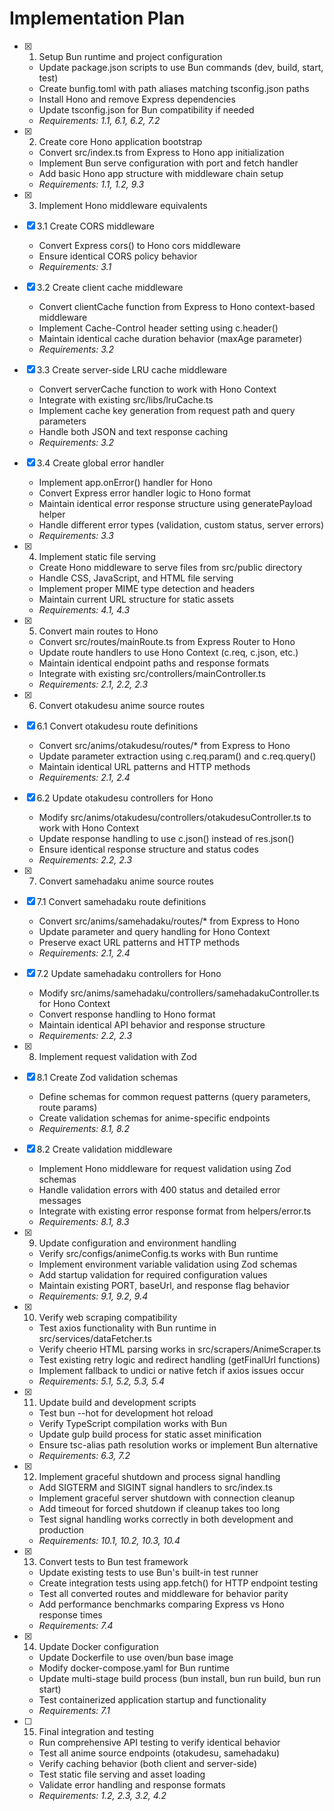 # Implementation Plan

- [x] 1. Setup Bun runtime and project configuration
  - Update package.json scripts to use Bun commands (dev, build, start, test)
  - Create bunfig.toml with path aliases matching tsconfig.json paths
  - Install Hono and remove Express dependencies
  - Update tsconfig.json for Bun compatibility if needed
  - _Requirements: 1.1, 6.1, 6.2, 7.2_

- [x] 2. Create core Hono application bootstrap
  - Convert src/index.ts from Express to Hono app initialization
  - Implement Bun serve configuration with port and fetch handler
  - Add basic Hono app structure with middleware chain setup
  - _Requirements: 1.1, 1.2, 9.3_

- [x] 3. Implement Hono middleware equivalents
- [x] 3.1 Create CORS middleware
  - Convert Express cors() to Hono cors middleware
  - Ensure identical CORS policy behavior
  - _Requirements: 3.1_

- [x] 3.2 Create client cache middleware
  - Convert clientCache function from Express to Hono context-based middleware
  - Implement Cache-Control header setting using c.header()
  - Maintain identical cache duration behavior (maxAge parameter)
  - _Requirements: 3.2_

- [x] 3.3 Create server-side LRU cache middleware
  - Convert serverCache function to work with Hono Context
  - Integrate with existing src/libs/lruCache.ts
  - Implement cache key generation from request path and query parameters
  - Handle both JSON and text response caching
  - _Requirements: 3.2_

- [x] 3.4 Create global error handler
  - Implement app.onError() handler for Hono
  - Convert Express error handler logic to Hono format
  - Maintain identical error response structure using generatePayload helper
  - Handle different error types (validation, custom status, server errors)
  - _Requirements: 3.3_

- [x] 4. Implement static file serving
  - Create Hono middleware to serve files from src/public directory
  - Handle CSS, JavaScript, and HTML file serving
  - Implement proper MIME type detection and headers
  - Maintain current URL structure for static assets
  - _Requirements: 4.1, 4.3_

- [x] 5. Convert main routes to Hono
  - Convert src/routes/mainRoute.ts from Express Router to Hono
  - Update route handlers to use Hono Context (c.req, c.json, etc.)
  - Maintain identical endpoint paths and response formats
  - Integrate with existing src/controllers/mainController.ts
  - _Requirements: 2.1, 2.2, 2.3_

- [x] 6. Convert otakudesu anime source routes
- [x] 6.1 Convert otakudesu route definitions
  - Convert src/anims/otakudesu/routes/* from Express to Hono
  - Update parameter extraction using c.req.param() and c.req.query()
  - Maintain identical URL patterns and HTTP methods
  - _Requirements: 2.1, 2.4_

- [x] 6.2 Update otakudesu controllers for Hono
  - Modify src/anims/otakudesu/controllers/otakudesuController.ts to work with Hono Context
  - Update response handling to use c.json() instead of res.json()
  - Ensure identical response structure and status codes
  - _Requirements: 2.2, 2.3_

- [x] 7. Convert samehadaku anime source routes
- [x] 7.1 Convert samehadaku route definitions
  - Convert src/anims/samehadaku/routes/* from Express to Hono
  - Update parameter and query handling for Hono Context
  - Preserve exact URL patterns and HTTP methods
  - _Requirements: 2.1, 2.4_

- [x] 7.2 Update samehadaku controllers for Hono
  - Modify src/anims/samehadaku/controllers/samehadakuController.ts for Hono Context
  - Convert response handling to Hono format
  - Maintain identical API behavior and response structure
  - _Requirements: 2.2, 2.3_

- [x] 8. Implement request validation with Zod
- [x] 8.1 Create Zod validation schemas
  - Define schemas for common request patterns (query parameters, route params)
  - Create validation schemas for anime-specific endpoints
  - _Requirements: 8.1, 8.2_

- [x] 8.2 Create validation middleware
  - Implement Hono middleware for request validation using Zod schemas
  - Handle validation errors with 400 status and detailed error messages
  - Integrate with existing error response format from helpers/error.ts
  - _Requirements: 8.1, 8.3_

- [x] 9. Update configuration and environment handling
  - Verify src/configs/animeConfig.ts works with Bun runtime
  - Implement environment variable validation using Zod schemas
  - Add startup validation for required configuration values
  - Maintain existing PORT, baseUrl, and response flag behavior
  - _Requirements: 9.1, 9.2, 9.4_

- [x] 10. Verify web scraping compatibility
  - Test axios functionality with Bun runtime in src/services/dataFetcher.ts
  - Verify cheerio HTML parsing works in src/scrapers/AnimeScraper.ts
  - Test existing retry logic and redirect handling (getFinalUrl functions)
  - Implement fallback to undici or native fetch if axios issues occur
  - _Requirements: 5.1, 5.2, 5.3, 5.4_

- [x] 11. Update build and development scripts
  - Test bun --hot for development hot reload
  - Verify TypeScript compilation works with Bun
  - Update gulp build process for static asset minification
  - Ensure tsc-alias path resolution works or implement Bun alternative
  - _Requirements: 6.3, 7.2_

- [x] 12. Implement graceful shutdown and process signal handling
  - Add SIGTERM and SIGINT signal handlers to src/index.ts
  - Implement graceful server shutdown with connection cleanup
  - Add timeout for forced shutdown if cleanup takes too long
  - Test signal handling works correctly in both development and production
  - _Requirements: 10.1, 10.2, 10.3, 10.4_

- [x] 13. Convert tests to Bun test framework
  - Update existing tests to use Bun's built-in test runner
  - Create integration tests using app.fetch() for HTTP endpoint testing
  - Test all converted routes and middleware for behavior parity
  - Add performance benchmarks comparing Express vs Hono response times
  - _Requirements: 7.4_

- [x] 14. Update Docker configuration
  - Update Dockerfile to use oven/bun base image
  - Modify docker-compose.yaml for Bun runtime
  - Update multi-stage build process (bun install, bun run build, bun run start)
  - Test containerized application startup and functionality
  - _Requirements: 7.1_

- [ ] 15. Final integration and testing
  - Run comprehensive API testing to verify identical behavior
  - Test all anime source endpoints (otakudesu, samehadaku)
  - Verify caching behavior (both client and server-side)
  - Test static file serving and asset loading
  - Validate error handling and response formats
  - _Requirements: 1.2, 2.3, 3.2, 4.2_